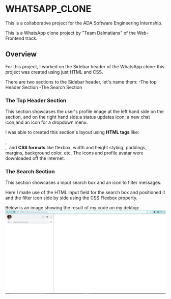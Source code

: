 # WHATSAPP_CLONE

This is a collaborative project for the ADA Software Engineering Internship.

This is a WhatsApp clone project by "Team Dalmatians" of the Web-Frontend track.

## Overview

For this project, I worked on the Sidebar header of the WhatsApp clone-this project was created using just HTML and CSS.

There are two sections to the Sidebar header, let's name them:
-The top Header Section
-The Search Section

### The Top Header Section

This section showcases the user's profile image at the left hand side on the section, and on the right hand side:a status updates icon; a new chat icon;and an icon for a dropdown menu.

I was able to created this section's layout using **HTML tags** like: <section>, <div>, <img> and **CSS formats** like flexbox, width and height styling, paddings, margins, background color. etc.
The icons and profile avatar were downloaded off the internet.

### The Search Section

This section showcases a input search box and an icon to filter messages.

Here I made use of the HTML input field for the search box and positioned it and the filter icon side by side using the CSS Flexbox property.

Below is an image showing the result of my code on my dektop:
![Code result on my desktop](</sidebarHeader/images/Screenshot%20(803).png> "Code Result")

